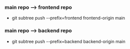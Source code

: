 ### main repo --> frontend repo

- git subtree push --prefix=frontend frontend-origin main

### main repo --> backend repo

- git subtree push --prefix=backend backend-origin main
